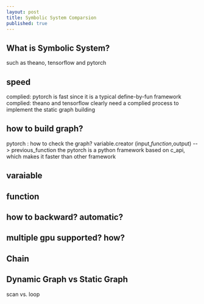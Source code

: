 ```yaml
---
layout: post
title: Symbolic System Comparsion
published: true
---
```


## What is Symbolic System? 

such as theano, tensorflow and pytorch

## speed 

complied: pytorch is fast since it is a typical define-by-fun framework
complied: theano and tensorflow clearly need a complied process to implement the static graph building 

## how to build graph?

pytorch : how to check the graph? 
variable.creator (input,_function_,output) --> previous_function
the pytorch is a python framework based on c_api, which makes it faster than other framework


## varaiable 

## function


## how to backward? automatic?


## multiple gpu supported? how?



## Chain

## Dynamic Graph vs Static Graph

scan vs. loop